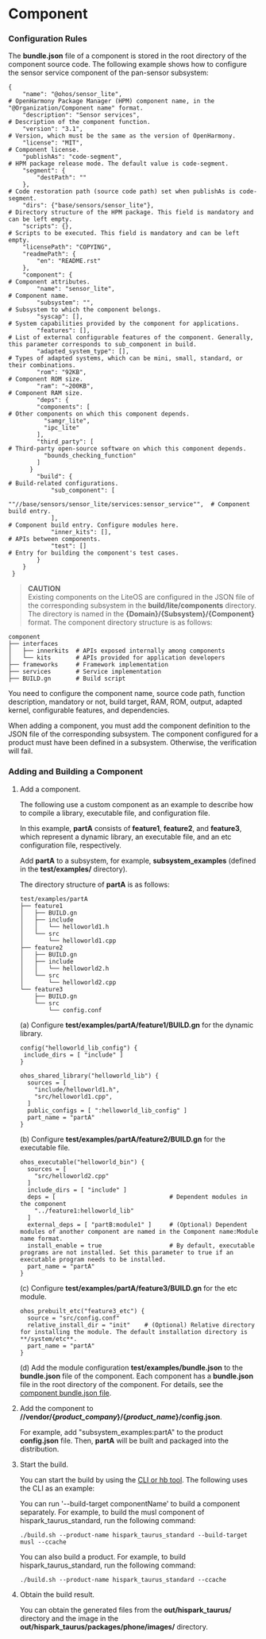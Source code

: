 # Component
### Configuration Rules

The **bundle.json** file of a component is stored in the root directory of the component source code. The following example shows how to configure the sensor service component of the pan-sensor subsystem:

```shell
{
    "name": "@ohos/sensor_lite",		                                 # OpenHarmony Package Manager (HPM) component name, in the "@Organization/Component name" format.
    "description": "Sensor services",		                             # Description of the component function.
    "version": "3.1",			                                         # Version, which must be the same as the version of OpenHarmony.
    "license": "MIT",			                                         # Component license.
    "publishAs": "code-segment", 		                                 # HPM package release mode. The default value is code-segment.
    "segment": {										
        "destPath": ""			
    },					                                                # Code restoration path (source code path) set when publishAs is code-segment.		
    "dirs": {"base/sensors/sensor_lite"},	                             # Directory structure of the HPM package. This field is mandatory and can be left empty.
    "scripts": {},			                                             # Scripts to be executed. This field is mandatory and can be left empty.
    "licensePath": "COPYING",			
    "readmePath": {
        "en": "README.rst"
    },
    "component": { 			                                             # Component attributes.
        "name": "sensor_lite",			                                 # Component name.	
        "subsystem": "",		                                         # Subsystem to which the component belongs.
        "syscap": [], 				                                    # System capabilities provided by the component for applications.
        "features": [],                                                  # List of external configurable features of the component. Generally, this parameter corresponds to sub_component in build.
        "adapted_system_type": [],		                                 # Types of adapted systems, which can be mini, small, standard, or their combinations.
        "rom": "92KB",                                                   # Component ROM size.
        "ram": "~200KB",                                                 # Component RAM size.      
        "deps": {                      
        "components": [                                                  # Other components on which this component depends.
          "samgr_lite",
          "ipc_lite"
        ],
        "third_party": [                                                 # Third-party open-source software on which this component depends.
          "bounds_checking_function"
        ]
      }         
        "build": {				                                        # Build-related configurations.
            "sub_component": [
                ""//base/sensors/sensor_lite/services:sensor_service"",  # Component build entry.
            ],			                                                # Component build entry. Configure modules here.
            "inner_kits": [],						                   # APIs between components.
            "test": [] 						                           # Entry for building the component's test cases.
        }
    }
 }
```

> **CAUTION**<br>Existing components on the LiteOS are configured in the JSON file of the corresponding subsystem in the **build/lite/components** directory. The directory is named in the **{Domain}/{Subsystem}/{Component}** format. The component directory structure is as follows:

```shell
component
├── interfaces
│   ├── innerkits  # APIs exposed internally among components
│   └── kits       # APIs provided for application developers
├── frameworks     # Framework implementation
├── services       # Service implementation
├── BUILD.gn       # Build script
```

You need to configure the component name, source code path, function description, mandatory or not, build target, RAM, ROM, output, adapted kernel, configurable features, and dependencies.

When adding a component, you must add the component definition to the JSON file of the corresponding subsystem. The component configured for a product must have been defined in a subsystem. Otherwise, the verification will fail.

### Adding and Building a Component

1. Add a component.

   The following use a custom component as an example to describe how to compile a library, executable file, and configuration file.

   In this example, **partA** consists of **feature1**, **feature2**, and **feature3**, which represent a dynamic library, an executable file, and an etc configuration file, respectively.

   Add **partA** to a subsystem, for example, **subsystem_examples** (defined in the **test/examples/** directory).

   The directory structure of **partA** is as follows:

   ```shell
   test/examples/partA
   ├── feature1
   │   ├── BUILD.gn
   │   ├── include
   │   │   └── helloworld1.h
   │   └── src
   │       └── helloworld1.cpp
   ├── feature2
   │   ├── BUILD.gn
   │   ├── include
   │   │   └── helloworld2.h
   │   └── src
   │       └── helloworld2.cpp
   └── feature3
       ├── BUILD.gn
       └── src
           └── config.conf
   ```

   (a) Configure **test/examples/partA/feature1/BUILD.gn** for the dynamic library.

   ```shell
   config("helloworld_lib_config") {
    include_dirs = [ "include" ]
   }
   
   ohos_shared_library("helloworld_lib") {
     sources = [
       "include/helloworld1.h",
       "src/helloworld1.cpp",
     ]
     public_configs = [ ":helloworld_lib_config" ]
     part_name = "partA"
   }
   ```

   (b) Configure **test/examples/partA/feature2/BUILD.gn** for the executable file.

   ```shell
   ohos_executable("helloworld_bin") {
     sources = [
       "src/helloworld2.cpp"
     ]
     include_dirs = [ "include" ]
     deps = [                                # Dependent modules in the component
       "../feature1:helloworld_lib"
     ]
     external_deps = [ "partB:module1" ]     # (Optional) Dependent modules of another component are named in the Component name:Module name format.
     install_enable = true                   # By default, executable programs are not installed. Set this parameter to true if an executable program needs to be installed.
     part_name = "partA"
   }
   ```

   (c) Configure **test/examples/partA/feature3/BUILD.gn** for the etc module.

   ```shell
   ohos_prebuilt_etc("feature3_etc") {
     source = "src/config.conf"
     relative_install_dir = "init"    # (Optional) Relative directory for installing the module. The default installation directory is **/system/etc**.
     part_name = "partA"
   }
   ```

   (d) Add the module configuration **test/examples/bundle.json** to the **bundle.json** file of the component. Each component has a **bundle.json** file in the root directory of the component. For details, see the [component bundle.json file](subsys-build-component.md#configuration-rules).

2. Add the component to **//vendor/{*product_company*}/{*product_name*}/config.json**.

   For example, add "subsystem_examples:partA" to the product **config.json** file. Then, **partA** will be built and packaged into the distribution.

3. Start the build.

   You can start the build by using the [CLI or hb tool](subsys-build-all.md#build-commands). The following uses the CLI as an example:

   You can run '--build-target componentName' to build a component separately. For example, to build the musl component of hispark_taurus_standard, run the following command:

   ```
   ./build.sh --product-name hispark_taurus_standard --build-target musl --ccache
   ```

   You can also build a product. For example, to build hispark_taurus_standard, run the following command:

   ```shell
   ./build.sh --product-name hispark_taurus_standard --ccache
   ```

4. Obtain the build result.

   You can obtain the generated files from the **out/hispark_taurus/** directory and the image in the **out/hispark_taurus/packages/phone/images/** directory.
